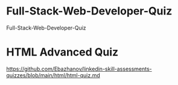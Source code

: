 # Full-Stack-Web-Developer-Quiz
Full-Stack-Web-Developer-Quiz
# HTML Advanced Quiz
https://github.com/Ebazhanov/linkedin-skill-assessments-quizzes/blob/main/html/html-quiz.md
